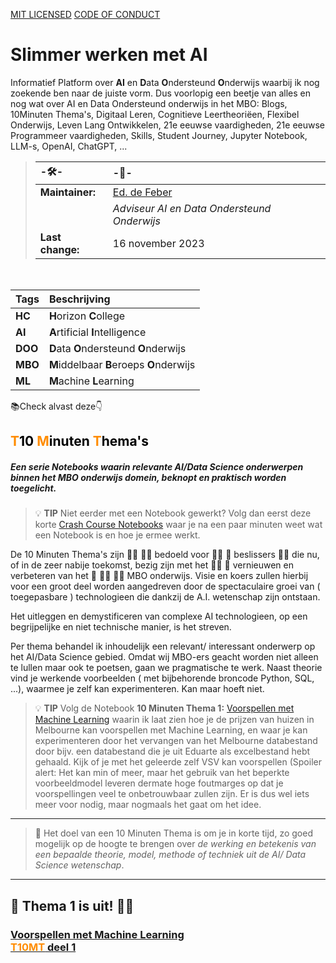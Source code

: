[MIT LICENSED](https://github.com/EdF2021/EdF2021.github.io/blob/1449d85990e6c3eda755276df711603116f640c5/LICENSE)
[CODE OF CONDUCT](code_of_conduct.md)

# Slimmer werken met AI
Informatief Platform over **AI** en **D**ata **O**ndersteund **O**nderwijs waarbij ik nog zoekende ben naar de juiste vorm.
Dus voorlopig een beetje van alles en nog wat over AI en Data Ondersteund onderwijs in het MBO: Blogs, 10Minuten Thema's, Digitaal Leren, Cognitieve Leertheoriëen, Flexibel Onderwijs, Leven Lang Ontwikkelen,  21e eeuwse vaardigheden, 21e eeuwse Programmeer vaardigheden, Skills, Student Journey, Jupyter Notebook, LLM-s, OpenAI, ChatGPT, ...  

>| -🛠️- | -👷- |
>| :--- | :--- |
>| **Maintainer:** | [Ed. de Feber](mailto://e.defeber@horizoncollege.nl) |
>|  | *Adviseur AI en Data Ondersteund Onderwijs* | 
>| **Last change:** | 16 november 2023 |

<br>

| Tags | Beschrijving |
| :--- | :---|
| **HC** | **H**orizon **C**ollege |
| **AI** | **A**rtificial **I**ntelligence |
| **DOO** | **D**ata **O**ndersteund **O**nderwijs |
| **MBO** | **M**iddelbaar **B**eroeps **O**nderwijs |
| **ML** | **M**achine **L**earning |

📚Check alvast deze👇

## <font color="#000"><font color="darkorange">T</font>10 <font color="darkorange">M</font>inuten <font color="darkorange">T</font>hema's</font>
##### Een serie *Notebooks* waarin relevante AI/Data Science onderwerpen binnen het MBO onderwijs domein, beknopt en praktisch worden toegelicht.  

> 💡 **TIP** Niet eerder met een Notebook gewerkt? Volg dan eerst deze korte [Crash Course Notebooks](https://app.noteable.io/published/9a4cf4b6-29f6-46e3-9383-dd23513113fe/Crashcourse-Notebooks) waar je na een paar minuten weet wat een Notebook is en hoe je ermee werkt. 

De 10 Minuten Thema's zijn 👩‍🍳 👨‍🎓 bedoeld voor 👨‍🏫 👩‍ beslissers 👨‍🎓 die nu, of in de zeer nabije toekomst, bezig zijn met het 👨‍💻 👨‍ vernieuwen en verbeteren van het 💼 👨‍🔧 👮‍♀️ MBO onderwijs. Visie en koers zullen hierbij voor een groot deel worden aangedreven door de spectaculaire groei van ( toegepasbare ) technologieen die dankzij de A.I. wetenschap zijn ontstaan.  

Het uitleggen en demystificeren van complexe AI technologieen, op een begrijpelijke en niet technische manier, is het streven. 

Per thema behandel ik inhoudelijk een relevant/ interessant onderwerp op het AI/Data Science gebied. Omdat wij MBO-ers geacht worden niet alleen te lullen maar ook te poetsen, gaan we pragmatische te werk. Naast theorie vind je werkende voorbeelden ( met bijbehorende broncode Python, SQL, ...), waarmee je zelf kan experimenteren. Kan maar hoeft niet.

> 💡 **TIP** Volg de Notebook **10 Minuten Thema 1:** [Voorspellen met Machine Learning](https://app.noteable.io/published/513c4771-e741-432c-9b00-ffd39e9d846d/10Min_Thema_1_Voorspellen) waarin ik laat zien hoe je de prijzen van huizen in Melbourne kan voorspellen met Machine Learning, en waar je kan experimenteren door het vervangen van het Melbourne databestand door bijv. een databestand die je uit Eduarte als excelbestand hebt gehaald.  Kijk of je met het geleerde zelf VSV kan voorspellen (Spoiler alert: Het kan min of meer, maar het gebruik van het beperkte voorbeeldmodel leveren dermate hoge foutmarges op dat je voorspellingen veel te onbetrouwbaar zullen zijn. Er is dus wel iets meer voor nodig, maar nogmaals het gaat om het idee.


----
> 🎯 Het doel van een 10 Minuten Thema is om je in korte tijd, zo goed mogelijk op de hoogte te brengen over *de werking en betekenis van een bepaalde theorie, model, methode of techniek uit de AI/ Data Science wetenschap*.
----

## 🥳 Thema 1 is uit!  🎈🎈  

### [Voorspellen met Machine Learning<br> **<font color="darkorange">T10MT</font> deel 1**](https://app.noteable.io/published/513c4771-e741-432c-9b00-ffd39e9d846d/10Min_Thema_1_Voorspellen)

[^1]: Wil je meer weten over hoe een Notebook werkt ga dan naar [Uitleg Notebook](https://app.noteable.io/f/cce7345d-e0d8-4cd2-91f1-80f69d272957/What-can-you-do-in-a-Noteable-notebook.ipynb)   

